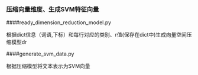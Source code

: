 ### 压缩向量维度、生成SVM特征向量

####ready_dimension_reduction_model.py

根据dict信息（词语,下标）和每行对应的类别、r值(保存在dict中)生成向量空间压缩模型dr

####generate_svm_data.py

根据压缩模型将文本表示为SVM向量 
